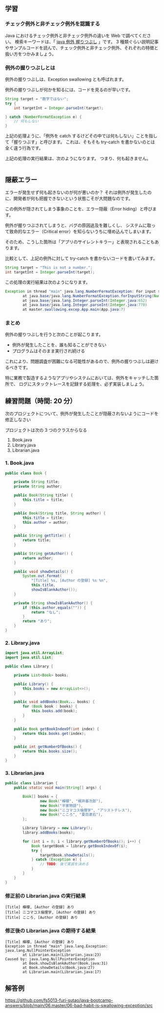 ## 学習

### チェック例外と非チェック例外を認識する

Java におけるチェック例外と非チェック例外の違いを Web で調べてください。
検索キーワードは、「 [java 例外 握りつぶし](https://www.google.com/search?q=java+例外+try+catch) 」です。
3 種類ぐらい説明記事やサンプルコードを読んで、チェック例外と非チェック例外、それぞれの特徴と扱い方をつかみましょう。

### 例外の握りつぶしとは

例外の握りつぶしは、Exception swallowing とも呼ばれます。

例外の握りつぶしが何かを知るには、コードを見るのが早いです。

```java
String target = "数字ではない";
try {
    int targetInt = Integer.parseInt(target);

} catch (NumberFormatException e) {
    // 何もしない
}
```

上記の処理ように、「例外を catch するけどその中では何もしない」ことを指して「握りつぶす」と呼びます。
これは、そもそも try-catch を書かないのとは全く違う行為です。

上記の処理の実行結果は、次のようになります。
つまり、何も起きません。

```console

```

## 隠蔽エラー

エラーが発生せず何も起きないのが何が悪いのか？
それは例外が発生したのに、開発者が何も把握できないという状態こそが大問題なのです。

この例外が隠されてしまう事象のことを、エラー隠蔽（Error hiding）と呼びます。

例外が握りつぶされてしまうと、バグの原因追及を難しくし、
システムに取って致命的なエラー（Critical error）を知らないうちに埋め込んでしまいます。

そのため、こうした箇所は「アプリのサイレントキラー」と表現されることもあります。

比較として、上記の例外に対して try-catch を書かないコードを書いてみます。

```java
String target = "This is not a number.";
int targetInt = Integer.parseInt(target);
```

この処理の実行結果は次のようになります。

```java
Exception in thread "main" java.lang.NumberFormatException: For input string: "数字ではない"
        at java.base/java.lang.NumberFormatException.forInputString(NumberFormatException.java:65)
        at java.base/java.lang.Integer.parseInt(Integer.java:652)
        at java.base/java.lang.Integer.parseInt(Integer.java:770)
        at master.swallowing.excep.App.main(App.java:7)
```

### まとめ

例外の握りつぶしを行うと次のことが起こります。

- 例外が発生したことを、誰も知ることができない
- プログラムはそのまま実行され続ける

これにより、問題調査が困難になる可能性があるので、例外の握りつぶしは避けるべきです。

特に業務で製造するようなアプリやシステムにおいては、例外をキャッチした箇所で、
ログにスタックトレースを記録する処理を、必ず実装しましょう。

## 練習問題（時間: 20 分）

次のプロジェクトについて、例外が発生したことが隠蔽されないようにコードを修正しなさい

プロジェクトは次の 3 つのクラスからなる

1. Book.java
2. Library.java
3. Librarian.java

### 1. Book.java

```java
public class Book {

    private String title;
    private String author;

    public Book(String title) {
        this.title = title;
    }

    public Book(String title, String author) {
        this.title = title;
        this.author = author;
    }

    public String getTitle() {
        return title;
    }

    public String getAuthor() {
        return author;
    }

    public void showDetails() {
        System.out.format(
            "[Title] %s, [Author の登録] %s %n",
            this.title,
            showIsBlankAuthor());
    }

    private String showIsBlankAuthor() {
        if (this.author.equals("")) {
            return "なし";
        }
        return "あり";
    }
}
```

### 2. Library.java

```java
import java.util.ArrayList;
import java.util.List;

public class Library {

    private List<Book> books;

    public Library() {
        this.books = new ArrayList<>();
    }

    public void addBooks(Book... books) {
        for (Book book : books) {
            this.books.add(book);
        }
    }

    public Book getBookIndexOf(int index) {
        return this.books.get(index);
    }

    public int getNumberOfBooks() {
        return this.books.size();
    }
}
```

### 3. Librarian.java

```java
public class Librarian {
    public static void main(String[] args) {

        Book[] books = {
                new Book("檸檬", "梶井基次郎"),
                new Book("平家物語"),
                new Book("ニコマコス倫理学", "アリストテレス"),
                new Book("こころ", "夏目漱石"),
        };

        Library library = new Library();
        library.addBooks(books);

        for (int i = 0; i < library.getNumberOfBooks(); i++) {
            Book targetBook = library.getBookIndexOf(i);
            try {
                targetBook.showDetails();
            } catch (Exception e) {
                // TODO: 後で実装を決める
            }
        }
    }
}
```

### 修正前の Librarian.java の実行結果

```console
[Title] 檸檬, [Author の登録] あり
[Title] ニコマコス倫理学, [Author の登録] あり
[Title] こころ, [Author の登録] あり
```

### 修正後の Librarian.java の期待する結果

```console
[Title] 檸檬, [Author の登録] あり
Exception in thread "main" java.lang.Exception: java.lang.NullPointerException
        at Librarian.main(Librarian.java:23)
Caused by: java.lang.NullPointerException
        at Book.showIsBlankAuthor(Book.java:31)
        at Book.showDetails(Book.java:27)
        at Librarian.main(Librarian.java:17)
```

## 解答例

https://github.com/fs5013-furi-sutao/java-bootcamp-answers/blob/main/06.master/06-bad-habit-is-swallowing-exception/src
